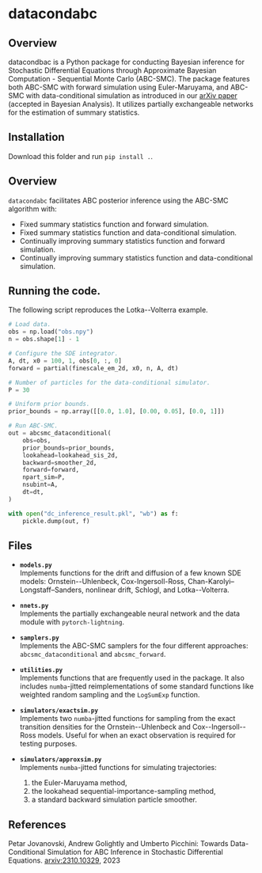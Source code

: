 # datacondabc

## Overview

datacondbac is a Python package for conducting Bayesian inference for Stochastic Differential Equations through Approximate Bayesian Computation - Sequential Monte Carlo (ABC-SMC). The package features both ABC-SMC with forward simulation using Euler-Maruyama, and ABC-SMC with data-conditional simulation as introduced in our [arXiv paper](https://arxiv.org/abs/2310.10329) (accepted in Bayesian Analysis). It utilizes partially exchangeable networks for the estimation of summary statistics. 

## Installation

Download this folder and run `pip install .`.

## Overview

`datacondabc` facilitates ABC posterior inference using the ABC-SMC algorithm with:
* Fixed summary statistics function and forward simulation.
* Fixed summary statistics function and data-conditional simulation.
* Continually improving summary statistics function and forward simulation.
* Continually improving summary statistics function and data-conditional simulation.

## Running the code.
The following script reproduces the Lotka--Volterra example.

```python
# Load data.
obs = np.load("obs.npy")
n = obs.shape[1] - 1

# Configure the SDE integrator.
A, dt, x0 = 100, 1, obs[0, :, 0]
forward = partial(finescale_em_2d, x0, n, A, dt)

# Number of particles for the data-conditional simulator.
P = 30

# Uniform prior bounds.
prior_bounds = np.array([[0.0, 1.0], [0.00, 0.05], [0.0, 1]])

# Run ABC-SMC.
out = abcsmc_dataconditional(
    obs=obs,
    prior_bounds=prior_bounds,
    lookahead=lookahead_sis_2d,
    backward=smoother_2d,
    forward=forward,
    npart_sim=P,
    nsubint=A,
    dt=dt,
)

with open("dc_inference_result.pkl", "wb") as f:
    pickle.dump(out, f)
```
## Files

- **`models.py`**  
  Implements functions for the drift and diffusion of a few known SDE models: Ornstein--Uhlenbeck, Cox-Ingersoll-Ross, Chan-Karolyi–Longstaff–Sanders, nonlinear drift, Schlogl, and Lotka--Volterra.

- **`nnets.py`**  
  Implements the partially exchangeable neural network and the data module with `pytorch-lightning`.

- **`samplers.py`**  
  Implements the ABC-SMC samplers for the four different approaches: `abcsmc_dataconditional` and `abcsmc_forward`.

- **`utilities.py`**  
  Implements functions that are frequently used in the package. It also includes `numba`-jitted reimplementations of some standard functions like weighted random sampling and the `LogSumExp` function.

- **`simulators/exactsim.py`**  
  Implements two `numba`-jitted functions for sampling from the exact transition densities for the Ornstein--Uhlenbeck and Cox--Ingersoll--Ross models. Useful for when an exact observation is required for testing purposes.

- **`simulators/approxsim.py`**  
  Implements `numba`-jitted functions for simulating trajectories: 
  1) the Euler-Maruyama method, 
  2) the lookahead sequential-importance-sampling method, 
  3) a standard backward simulation particle smoother.


## References
Petar Jovanovski, Andrew Golightly and Umberto Picchini: Towards Data-Conditional Simulation for ABC Inference in Stochastic Differential Equations. [arxiv:2310.10329](https://arxiv.org/abs/2310.10329), 2023
